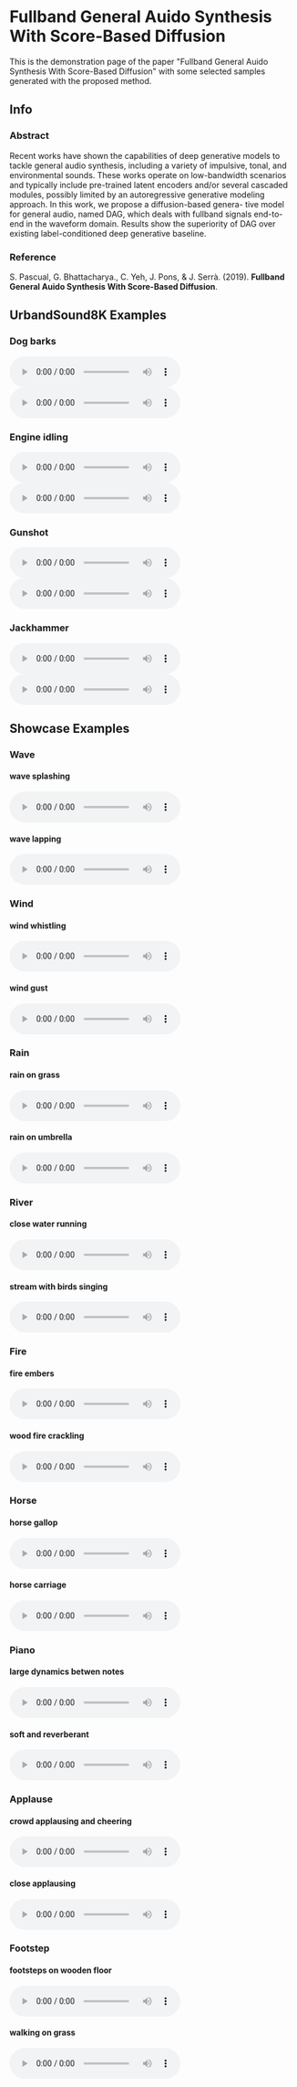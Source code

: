 # Fullband General Auido Synthesis With Score-Based Diffusion

This is the demonstration page of the paper "Fullband General Auido Synthesis With Score-Based Diffusion" with some selected samples generated with the proposed method.

## Info

### Abstract

Recent works have shown the capabilities of deep generative
models to tackle general audio synthesis, including a variety
of impulsive, tonal, and environmental sounds. These works
operate on low-bandwidth scenarios and typically include
pre-trained latent encoders and/or several cascaded modules,
possibly limited by an autoregressive generative modeling
approach. In this work, we propose a diffusion-based genera-
tive model for general audio, named DAG, which deals with
fullband signals end-to-end in the waveform domain. Results
show the superiority of DAG over existing label-conditioned
deep generative baseline.

### Reference

S. Pascual, G. Bhattacharya., C. Yeh, J. Pons, & J. Serrà.  (2019). **Fullband General Auido Synthesis With Score-Based Diffusion**.

## UrbandSound8K Examples

### Dog barks

<html>
  <audio controls>
    <source src="dag_audio/dogbark_0.wav">
  </audio>
</html>

<html>
  <audio controls>
    <source src="dag_audio/dogbark_1.wav">
  </audio>
</html>

### Engine idling

<html>
  <audio controls>
    <source src="dag_audio/engine_idling_0.wav">
  </audio>
</html>

<html>
  <audio controls>
    <source src="dag_audio/engine_idling_1.wav">
  </audio>
</html>

### Gunshot

<html>
  <audio controls>
    <source src="dag_audio/gunshot_0.wav">
  </audio>
</html>

<html>
  <audio controls>
    <source src="dag_audio/gunshot_1.wav">
  </audio>
</html>

### Jackhammer

<html>
  <audio controls>
    <source src="dag_audio/jackhammer_0.wav">
  </audio>
</html>

<html>
  <audio controls>
    <source src="dag_audio/jackhammer_1.wav">
  </audio>
</html>


## Showcase Examples

### Wave

#### wave splashing
<html>
  <audio controls>
    <source src="dag_audio/waves_0.wav">
  </audio>
</html>

#### wave lapping
<html>
  <audio controls>
    <source src="dag_audio/waves_1.wav">
  </audio>
</html>

### Wind

#### wind whistling
<html>
  <audio controls>
    <source src="dag_audio/wind_0.wav">
  </audio>
</html>

#### wind gust
<html>
  <audio controls>
    <source src="dag_audio/wind_1.wav">
  </audio>
</html>

### Rain

#### rain on grass
<html>
  <audio controls>
    <source src="dag_audio/rain_0.wav">
  </audio>
</html>

#### rain on umbrella
<html>
  <audio controls>
    <source src="dag_audio/rain_1.wav">
  </audio>
</html>

### River

#### close water running
<html>
  <audio controls>
    <source src="dag_audio/river_0.wav">
  </audio>
</html>

#### stream with birds singing
<html>
  <audio controls>
    <source src="dag_audio/river_1.wav">
  </audio>
</html>

### Fire

#### fire embers
<html>
  <audio controls>
    <source src="dag_audio/fire_0.wav">
  </audio>
</html>

#### wood fire crackling
<html>
  <audio controls>
    <source src="dag_audio/fire_1.wav">
  </audio>
</html>

### Horse

#### horse gallop
<html>
  <audio controls>
    <source src="dag_audio/horse_0.wav">
  </audio>
</html>

#### horse carriage
<html>
  <audio controls>
    <source src="dag_audio/horse_1.wav">
  </audio>
</html>

### Piano

#### large dynamics betwen notes
<html>
  <audio controls>
    <source src="dag_audio/piano_0.wav">
  </audio>
</html>

#### soft and reverberant
<html>
  <audio controls>
    <source src="dag_audio/piano_1.wav">
  </audio>
</html>

### Applause

#### crowd applausing and cheering
<html>
  <audio controls>
    <source src="dag_audio/applause_0.wav">
  </audio>
</html>

#### close applausing
<html>
  <audio controls>
    <source src="dag_audio/applause_1.wav">
  </audio>
</html>

### Footstep

#### footsteps on wooden floor
<html>
  <audio controls>
    <source src="dag_audio/steps_0.wav">
  </audio>
</html>

#### walking on grass
<html>
  <audio controls>
    <source src="dag_audio/steps_1.wav">
  </audio>
</html>
